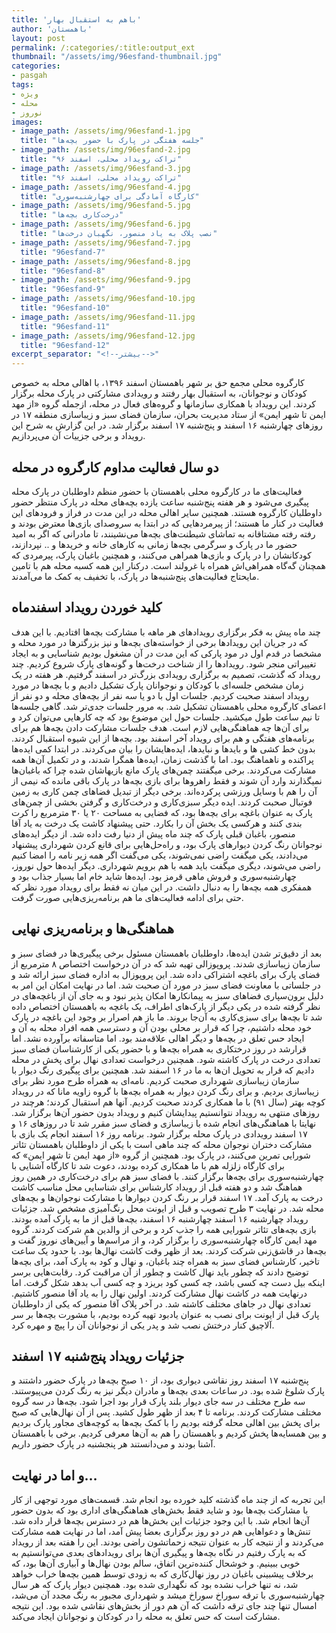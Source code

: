 ```yaml
---
title: 'باهم به استقبال بهار'
author: 'باهمستان'
layout: post
permalink: /:categories/:title:output_ext
thumbnail: "/assets/img/96esfand-thumbnail.jpg"
categories:
- pasgah
tags:
- ویژه
- محله
- نوروز
images:
- image_path: /assets/img/96esfand-1.jpg
  title: "جلسه هفتگی در پارک با حضور بچه‌ها"
- image_path: /assets/img/96esfand-2.jpg
  title: "تراکت رویداد محلی، اسفند ۹۶"
- image_path: /assets/img/96esfand-3.jpg
  title: "تراکت رویداد محلی، اسفند ۹۶"
- image_path: /assets/img/96esfand-4.jpg
  title: "کارگاه آمادگی برای چهارشنبه‌سوری"
- image_path: /assets/img/96esfand-5.jpg
  title: "درخت‌کاری بچه‌ها"
- image_path: /assets/img/96esfand-6.jpg
  title: "نصب پلاک به یاد منصور، نگهبان درخت‌ها"
- image_path: /assets/img/96esfand-7.jpg
  title: "96esfand-7"
- image_path: /assets/img/96esfand-8.jpg
  title: "96esfand-8"
- image_path: /assets/img/96esfand-9.jpg
  title: "96esfand-9"
- image_path: /assets/img/96esfand-10.jpg
  title: "96esfand-10"
- image_path: /assets/img/96esfand-11.jpg
  title: "96esfand-11"
- image_path: /assets/img/96esfand-12.jpg
  title: "96esfand-12"
excerpt_separator: "<!--بیشتر-->"
---
```

کارگروه محلی مجمع حق بر شهر باهمستان اسفند ۱۳۹۶،  با اهالی محله به خصوص کودکان و نوجوانان، به استقبال بهار رفتند و  رویدادی مشارکتی در پارک محله برگزار کردند. این رویداد با همکاری سازمانها و گروه‌های فعال در محله، ازجمله گروه‌ «از مهد ایمن تا شهر ایمن» از ستاد مدیریت بحران، سازمان فضای سبز و زیباسازی منطقه ۱۷ در روزهای چهارشنبه ۱۶ اسفند و پنج‌شنبه ۱۷ اسفند برگزار شد. در این گزارش به شرح این رویداد و برخی جزییات آن می‌پردازیم.
## دو سال فعالیت مداوم کارگروه در محله
فعالیت‌های ما در کارگروه محلی باهمستان با حضور منظم داوطلبان در پارک محله پیگیری می‌شود و هر هفته پنج‌شنبه ساعت یازده بچه‌های محله در پارک منتظر حضور داوطلبان کارگروه هستند. همچنین سایر اهالی محله در این مدت در فراز و فرودهای این فعالیت در کنار ما هستند؛ از پیرمردهایی که در ابتدا به سروصدای بازی‌ها معترض بودند و رفته رفته مشتاقانه به تماشای شیطنت‌های بچه‌ها می‌نشینند، تا مادرانی که اگر به امید حضور ما در پارک و سرگرمی بچه‌ها زمانی به کارهای خانه و خریدها و .. نپردازند، کودکانشان را در پارک و بازی‌ها همراهی می‌کنند، و همچنین باغبان پارک، پیرمردی که همچنان گه‌گاه همراهی‌اش همراه با غرولند است. درکنار این همه کسبه محله هم با تامین مایحتاج فعالیت‌های پنج‌شنبه‌ها در پارک، با تخفیف به کمک ما می‌آمدند.
## کلید خوردن رویداد اسفندماه
چند ماه پیش به فکر برگزاری رویدادهای هر ماهه با مشارکت بچه‌ها افتادیم. با این هدف که در جریان این رویدادها برخی از خواسته‌های بچه‌ها و نیز بزرگترها در مورد محله و مشخصا در قدم اول در مود پارکی که این مدت در آن مشغول بودیم شناسایی و به ایجاد تغییراتی منجر شود. رویدادها را از شناخت درخت‌ها و گونه‌های پارک شروع کردیم. چند رویداد که گذشت، تصمیم به برگزاری رویدادی بزرگ‌تر در اسفند گرفتیم. هر هفته در یک زمان مشخص جلسه‌ای با کودکان و نوجوانان پارک تشکیل دادیم و با بچه‌ها در مورد رویداد اسفند صحبت کردیم.
جلسات اول با دو یا سه نفر از بچه‌های محله و دو نفر از اعضای کارگروه محلی باهمستان تشکیل شد. به مرور جلسات جدی‌تر شد. گاهی جلسه‌ها تا نیم ساعت طول میکشید. جلسات حول این موضوع بود که چه کارهایی می‌توان کرد و برای آن‌ها چه هماهنگی‌هایی لازم است. هدف جلسات مشارکت دادن بچه‌ها هم برای برنامه‌های هفتگی و هم برای رویداد آخر اسفند بود. بچه‌ها از این شیوه استقبال کردند. بدون خط کشی ها و  بایدها و نبایدها، ایده‌هایشان را بیان می‌کردند. در ابتدا کمی ایده‌ها پراکنده و ناهماهنگ بود. اما با گذشت زمان، ایده‌ها همگرا شدند، و در تکمیل آن‌ها همه مشارکت می‌کردند. برخی میگفتند چمن‌های پارک مانع بازیهاشان شده چرا که باغبان‌ها نمیگذارند وارد آن شوند و فقط راهروها برای بازی بچه‌ها در پارک باقی مانده که نیمی از آن را هم با وسایل ورزشی پرکرده‌اند. برخی دیگر  از تبدیل فضاهای چمن کاری به زمین فوتبال صحبت کردند. ایده دیگر سبزی‌کاری و درخت‌کاری و گرفتن بخشی از چمن‌های پارک به عنوان باغچه برای بچه‌ها بود، که فضایی به مساحت ۲۰ یا ۳۰ مترمربع را کرت بندی کنند و هرکسی یک بخش آن را بکارد. حتی پیشنهاد کاشت یک درخت به یاد آقا منصور، باغبان قبلی پارک که چند ماه پیش از دنیا رفت داده شد. از دیگر ایده‌های نوجوانان رنگ کردن دیوارهای پارک بود، و راه‌حل‌هایی برای قانع کردن شهرداری پیشنهاد می‌دادند، یکی میگفت راضی نمی‌شوند، یکی می‌گفت اگر همه زیر نامه را امضا کنیم راضی می‌شوند، دیگری میگفت باید همه با هم  برویم شهرداری. دیگر ایده‌ها حول نوروز، چهارشنبه‌سوری و فروش ماهی قرمز بود. ایده‌ها شاید خام اما بسیار جذاب بود و همفکری همه بچه‌ها را به دنبال داشت.  در این میان نه فقط برای رویداد مورد نظر که حتی برای ادامه فعالیت‌های ما هم برنامه‌ریزی‌هایی صورت گرفت.
## هماهنگی‌ها و برنامه‌ریزی نهایی
بعد از دقیق‌تر شدن ایده‌ها، داوطلبان باهمستان مسئول برخی پیگیری‌ها در فضای سبز و سازمان زیباسازی شدند. پروپوزالی تهیه شد که در آن درخواست اختصاص ۸ مترمربع از فضای پارک برای باغچه اشتراکی داده شد. این پروپوزال به اداره فضای سبز ارائه شد و در جلساتی با معاونت فضای سبز در مورد آن صحبت شد. اما در نهایت امکان این امر به دلیل برون‌سپاری فضاهای سبز به پیمانکارها امکان پذیر نبود و به جای آن از باغچه‌های در نظر گرفته شده در یکی دیگر از پارک‌های اطراف، یک باغچه به باهمستان اختصاص داده شد تا بچه‌ها برای سبزی‌کاری به آن‌جا بروند. ما باز هم اصرار بر وجود این باغچه در پارک خود محله داشتیم، چرا که قرار بر محلی بودن آن و دسترسی همه افراد محله به آن و ایجاد حس تعلق در بچه‌ها و دیگر اهالی علاقه‌مند بود. اما متاسفاته برآورده نشد. اما قرارشد در روز درختکاری به همراه بچه‌ها و با حضور یکی از کارشناسان فضای سبز تعدادی درخت در پارک کاشته شود. همچنین درخواست تعدادی نهال برای پخش در محله دادیم که قرار به تحویل ان‌ها به ما در ۱۶ اسفند شد.
همچنین برای پیگیری رنگ دیوار با سازمان زیباسازی شهرداری صحبت کردیم. نامه‌ای به همراه طرح مورد نظر برای زیباسازی بردیم. و برای رنگ کردن دیوار به همراه بچه‌ها با گروه زاویه مانا که در رویداد کوچه بهتر (سال ۹۱) با ما همکاری کردند صحبت کردیم. آنها هم استقبال کردند؛ هرچند در روزهای منتهی به رویداد نتوانستیم پیدایشان کنیم و رویداد بدون حضور آن‌ها برگزار شد.
نهایتا با هماهنگی‌های انجام شده با زیباسازی و فضای سبز مقرر شد تا در روزهای ۱۶ و ۱۷ اسفند رویدادی در پارک محله برگزار شود. برنامه روز ۱۶ اسفند انجام یک بازی با مشارکت دختران نوجوان محله که چند ماهی است با یکی از داوطلبان باهمستان تئاتر شورایی تمرین می‌کنند،  در پارک بود. همچنین از گروه «از مهد ایمن تا شهر ایمن» که برای کارگاه زلزله هم با ما همکاری کرده بودند، دعوت شد تا کارگاه آشنایی با چهارشنبه‌سوری برای بچه‌ها برگزار کنند. با فضای سبز هم برای درخت‌کاری در همین روز هماهنگ شد و دو هفته قبل از رویداد کارشناس برای شناسایی محل مناسب کاشت درخت به پارک آمد. ۱۷ اسفند قرار بر رنگ کردن دیوارها با مشارکت نوجوان‌ها و بچه‌های محله شد. در نهایت ۳ طرح تصویب و قبل از ایونت محل رنگ‌آمیزی مشخص شد.
جزئیات رویداد چهارشنبه ۱۶ اسفند
چهارشنبه ۱۶ اسفند، بچه‌ها قبل از ما به پارک آمده بودند. بازی بچه‌های تئاتر شورایی همه را جذب کرد و برخی از والدین هم شرکت کردند. گروه مهد ایمن کارگاه چهارشنبه‌سوری را برگزار کرد، و از مراسم‌ها و آیین‌های نوروز گفت و بچه‌ها در قاشق‌زنی شرکت کردند. بعد از ظهر وقت کاشت نهال‌ها بود. با حدود یک ساعت تاخیر، کارشناس فضای سبز به همراه چند باغبان، و نهال و کود به پارک آمد، برای بچه‌ها توضیح دادند که چطور باید نهال کاشت و چطور از آن مراقبت کرد. رقابت‌هایی برسر اینکه بیل دست چه کسی باشد، چه کسی کود بریزد و چه کسی آب بدهد شکل گرفت. اما درنهایت همه در کاشت نهال مشارکت کردند. اولین نهال را به یاد آقا منصور کاشتیم. تعدادی نهال در جاهای مختلف کاشته شد. در آخر پلاک آقا منصور که یکی از داوطلبان پارک قبل از ایونت برای نصب به عنوان یادبود تهیه کرده بودیم، با مشورت بچه‌ها بر سر آلاچیق کنار درختش نصب شد و پدر یکی از نوجوانان آن را پیچ و مهره کرد.
## جزئیات رویداد پنج‌شنبه ۱۷ اسفند
پنج‌شنبه ۱۷ اسفند  روز نقاشی دیواری بود، از ۱۰ صبح بچه‌ها در پارک حضور داشتند و پارک شلوغ شده بود. در ساعات بعدی بچه‌ها و مادران دیگر نیز به رنگ کردن می‌پیوستند. سه طرح مختلف در سه جای دیوار بلند پارک قرار بود اجرا شود. بچه‌ها در سه گروه مختلف مشارکت کردند. برنامه تا ۴ بعد از ظهر طول کشید. پس از آن نهال‌هایی که صبح برای پخش بین اهالی محله گرفته بودیم را با کمک بچه‌ها به کوچه‌های مجاور پارک بردیم و بین همسایه‌ها پخش کردیم و باهمستان را هم به آن‌ها معرفی کردیم. برخی با باهمستان آشنا بودند و می‌دانستند هر پنجشنبه در پارک حضور داریم.
## و اما در نهایت…
این تجربه که از چند ماه گذشته کلید خورده بود انجام شد. قسمت‌های مورد توجهی از کار با مشارکت بچه‌ها بود و شاید فقط بخش‌های هماهنگی‌های اداری بود که بدون حضور آن‌ها انجام شد. با این وجود جزئیات این بخش‌ها هم در دسترس بچه‌ها قرار داده شد. تنش‌ها و دعواهایی هم در دو روز برگزاری بعضا پیش آمد، اما در نهایت همه مشارکت می‌کردند و از نتیجه کار به عنوان نتیجه زحماتشون راضی بودند. این را هفته بعد از رویداد که به پارک رفتیم در نگاه بچه‌ها و پیگیری آن‌ها برای رویدادهای بعدی می‌توانستیم به خوبی ببینیم.
و خوشحال کننده‌ترین اتفاق، سالم بودن نها‌ل‌ها و آبیاری آن‌ها بود، که برخلاف پیشبینی باغبان در روز نهال‌کاری که به زودی توسط همین بچه‌ها خراب خواهد شد، نه تنها خراب نشده بود که نگهداری شده بود. همچنین دیوار پارک که هر سال چهارشنبه‌سوری با ترقه سوراخ سوراخ میشد و شهرداری مجبور به رنگ مجدد آن می‌شد، امسال تنها چند جای ترقه داشت که آن هم دور از بخش‌های نقاشی شده بود. این نتیجه مشارکت است که حس تعلق به محله را در کودکان و نوجوانان ایجاد می‌کند.